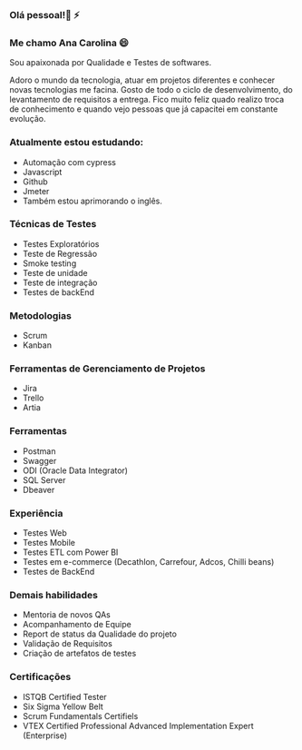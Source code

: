 
### Olá pessoal!👋 ⚡
### Me chamo Ana Carolina 😄


Sou apaixonada por Qualidade e Testes de softwares.

Adoro o mundo da tecnologia, atuar em projetos diferentes e conhecer novas tecnologias me facina. Gosto de todo o ciclo de desenvolvimento, do levantamento de requisitos a entrega. Fico muito feliz quado realizo troca de conhecimento e quando vejo pessoas que já capacitei em constante evolução.
### Atualmente estou estudando:
- Automação com cypress
- Javascript 
- Github
- Jmeter
- Também estou aprimorando o inglês.

### Técnicas de Testes
- Testes Exploratórios
- Teste de Regressão
- Smoke testing
- Teste de unidade
- Teste de integração
- Testes de backEnd

### Metodologias
- Scrum
- Kanban

### Ferramentas de Gerenciamento de Projetos
- Jira
- Trello
- Artia

### Ferramentas 
- Postman
- Swagger
- ODI (Oracle Data Integrator)
- SQL Server
- Dbeaver


### Experiência 
- Testes Web
- Testes Mobile
- Testes ETL com Power BI
- Testes em e-commerce (Decathlon, Carrefour, Adcos, Chilli beans)
- Testes de BackEnd

### Demais habilidades
- Mentoria de novos QAs
- Acompanhamento de Equipe
- Report de status da Qualidade do projeto
- Validação de Requisitos
- Criação de artefatos de testes

### Certificações
- ISTQB Certified Tester
- Six Sigma Yellow Belt
- Scrum Fundamentals Certifiels
- VTEX Certified Professional Advanced Implementation Expert (Enterprise)
